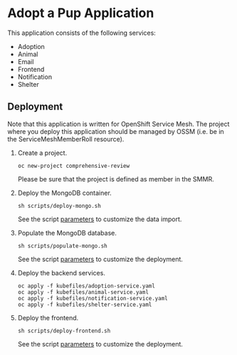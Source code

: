 # Adopt a Pup Application

This application consists of the following services:

- Adoption
- Animal
- Email
- Frontend
- Notification
- Shelter

## Deployment

Note that this application is written for OpenShift Service Mesh.
The project where you deploy this application should be managed by OSSM
(i.e. be in the ServiceMeshMemberRoll resource).

1. Create a project.
    ```
    oc new-project comprehensive-review
    ```
    
    Please be sure that the project is defined as member in the SMMR.

2. Deploy the MongoDB container.
    ```
    sh scripts/deploy-mongo.sh
    ```
   
   See the script [parameters](scripts/deploy-mongo.sh) to customize the data import.

3. Populate the MongoDB database.
    ```
    sh scripts/populate-mongo.sh
    ```
   See the script [parameters](scripts/populate-mongo.sh) to customize the deployment.

4. Deploy the backend services.
    ```
    oc apply -f kubefiles/adoption-service.yaml
    oc apply -f kubefiles/animal-service.yaml
    oc apply -f kubefiles/notification-service.yaml 
    oc apply -f kubefiles/shelter-service.yaml
    ```

5. Deploy the frontend.

    ```
   sh scripts/deploy-frontend.sh
   ```
   See the script [parameters](scripts/deploy-frontend.sh) to customize the deployment.
